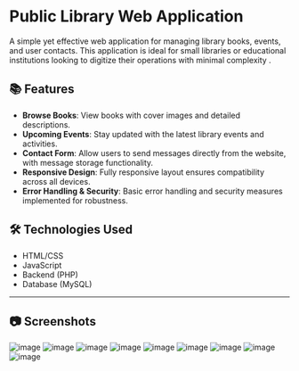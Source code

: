 # Public Library Web Application

A simple yet effective web application for managing library books, events, and user contacts. This application is ideal for small libraries or educational institutions looking to digitize their operations with minimal complexity .

## 📚 Features

- **Browse Books**: View books with cover images and detailed descriptions.
- **Upcoming Events**: Stay updated with the latest library events and activities.
- **Contact Form**: Allow users to send messages directly from the website, with message storage functionality.
- **Responsive Design**: Fully responsive layout ensures compatibility across all devices.
- **Error Handling & Security**: Basic error handling and security measures implemented for robustness.

## 🛠️ Technologies Used

- HTML/CSS
- JavaScript
- Backend (PHP)
- Database (MySQL)
---

## 📷 Screenshots
![image](https://github.com/user-attachments/assets/a7d371e2-326c-4fc7-b884-1b4a6b3a6e1d)
![image](https://github.com/user-attachments/assets/94faca85-12ee-4e56-b6e0-b6a9605a0a9d)
![image](https://github.com/user-attachments/assets/6244cc55-0ed6-4a34-9d81-25c963cbdcff)
![image](https://github.com/user-attachments/assets/7cb4834d-12bf-4485-a843-ddb33b6f83f0)
![image](https://github.com/user-attachments/assets/71448ede-c427-4b1f-8e6e-be013c9ada2c)
![image](https://github.com/user-attachments/assets/260c9b98-406a-4b8f-9687-78c4a26ca27c)
![image](https://github.com/user-attachments/assets/6540aa52-65b2-4317-b02a-3c14cb12b5f4)
![image](https://github.com/user-attachments/assets/eb35e9a5-bde1-4ce3-9ef4-aaf3bb9a5ea4)
![image](https://github.com/user-attachments/assets/d1eb1a00-3950-46e0-966c-9b37918e160a)
